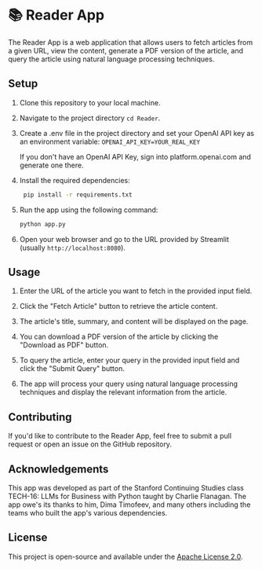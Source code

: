 # 📚 Reader App

The Reader App is a web application that allows users to fetch articles from a given URL, view the content, generate a PDF version of the article, and query the article using natural language processing techniques.
## Setup

1. Clone this repository to your local machine.

2. Navigate to the project directory `cd Reader`.

3. Create a .env file in the project directory and set your OpenAI API key as an environment variable:
    `OPENAI_API_KEY=YOUR_REAL_KEY`

    If you don't have an OpenAI API Key, sign into platform.openai.com and generate one there. 
    
4. Install the required dependencies:
   ```sh
    pip install -r requirements.txt
    ```

5. Run the app using the following command:
    ```sh
    python app.py
    ```

6. Open your web browser and go to the URL provided by Streamlit (usually `http://localhost:8080`).

## Usage

1. Enter the URL of the article you want to fetch in the provided input field.

2. Click the "Fetch Article" button to retrieve the article content.

3. The article's title, summary, and content will be displayed on the page.

4. You can download a PDF version of the article by clicking the "Download as PDF" button.

5. To query the article, enter your query in the provided input field and click the "Submit Query" button.

6. The app will process your query using natural language processing techniques and display the relevant information from the article.

## Contributing

If you'd like to contribute to the Reader App, feel free to submit a pull request or open an issue on the GitHub repository.

## Acknowledgements 
This app was developed as part of the Stanford Continuing Studies class TECH-16: LLMs for Business with Python taught by Charlie Flanagan. The app owe's its thanks to him, Dima Timofeev, and many others including the teams who built the app's various dependencies.  

## License

This project is open-source and available under the [Apache License 2.0](LICENSE).
